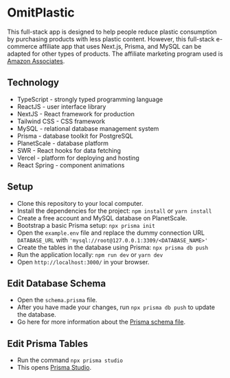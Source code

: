 # OmitPlastic

This full-stack app is designed to help people reduce plastic consumption by purchasing products with less plastic content. However, this full-stack e-commerce affiliate app that uses Next.js, Prisma, and MySQL can be adapted for other types of products. The affiliate marketing program used is [Amazon Associates](https://affiliate-program.amazon.com/). 

## Technology

* TypeScript - strongly typed programming language
* ReactJS - user interface library
* NextJS - React framework for production
* Tailwind CSS - CSS framework
* MySQL - relational database management system
* Prisma - database toolkit for PostgreSQL
* PlanetScale - database platform
* SWR - React hooks for data fetching
* Vercel - platform for deploying and hosting
* React Spring - component animations

## Setup

* Clone this repository to your local computer.
* Install the dependencies for the project: `npm install` or `yarn install`
* Create a free account and MySQL database on PlanetScale.
* Bootstrap a basic Prisma setup: `npx prisma init`
* Open the `example.env` file and replace the dummy connection URL `DATABASE_URL` with `'mysql://root@127.0.0.1:3309/<DATABASE_NAME>'`
* Create the tables in the database using Prisma: `npx prisma db push`
* Run the application locally: `npm run dev` or `yarn dev`
* Open `http://localhost:3000/` in your browser.

## Edit Database Schema

* Open the `schema.prisma` file.
* After you have made your changes, run `npx prisma db push` to update the database.
* Go here for more information about the [Prisma schema file](https://www.prisma.io/docs/concepts/components/prisma-schema).

## Edit Prisma Tables

* Run the command `npx prisma studio`
* This opens [Prisma Studio](https://www.prisma.io/studio).
